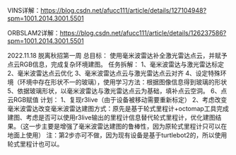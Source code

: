 VINS详解：https://blog.csdn.net/afucc111/article/details/127104948?spm=1001.2014.3001.5501

ORBSLAM2详解：https://blog.csdn.net/afucc111/article/details/126237586?spm=1001.2014.3001.5501

2022.11.18 脱离秋招第一周
总目标：
    使用毫米波雷达补全激光雷达点云，并赋予点云RGB信息，完成复杂环境建图。
任务拆解：
    1、毫米波雷达与激光雷达标定
    2、毫米波雷达点云优化
    3、毫米波雷达点云与激光雷达点云对齐
    4、设定特殊环境（环境中存在形状不一的玻璃），使用学习方法：根据图像信息得到玻璃的形状
    5、依据玻璃形状，以毫米波雷达与激光雷达点云为基础，填补点云空洞。
    6、点云RGB赋值
计划：
    1、复现r3live（由于设备被移动需要重新标定）
    2、考虑改变毫米波雷达改变毫米波雷达建图方式：原先是基于轮式里程计+octomap工具完成建图、考虑是否可以使用r3live输出的里程计信息替代轮式里程计，优化建图结果。（这一步主要是增强了毫米波雷达建图的鲁棒性，因为原轮式里程计只可以在地面上使用）
    注：第2步亦可不做，因为现有设备是基于turtlebot2的，所以使用轮式里程计也可以。
